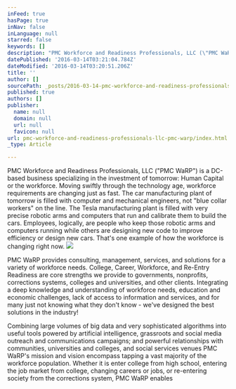 ```yaml
---
inFeed: true
hasPage: true
inNav: false
inLanguage: null
starred: false
keywords: []
description: "PMC Workforce and Readiness Professionals, LLC (\"PMC WaRP\") is a DC-based business specializing in the investment of tomorrow: Human Capital or the workforce. Moving swiftly through the technology age, workforce requirements are changing just as fast. The car manufacturing plant of tomorrow is filled with computer and mechanical engineers, not \"blue collar workers\" on the line. The Tesla manufacturing plant is filled with very precise robotic arms and computers that run and calibrate them to build the cars. Employees, logically, are people who keep those robotic arms and computers running while others are designing new code to improve efficiency or design new cars. That's one example of how the workforce is changing right now."
datePublished: '2016-03-14T03:21:04.784Z'
dateModified: '2016-03-14T03:20:51.206Z'
title: ''
author: []
sourcePath: _posts/2016-03-14-pmc-workforce-and-readiness-professionals-llc-pmc-warp.md
published: true
authors: []
publisher:
  name: null
  domain: null
  url: null
  favicon: null
url: pmc-workforce-and-readiness-professionals-llc-pmc-warp/index.html
_type: Article

---
```

PMC Workforce and Readiness Professionals, LLC ("PMC WaRP") is a DC-based business specializing in the investment of tomorrow: Human Capital or the workforce. Moving swiftly through the technology age, workforce requirements are changing just as fast. The car manufacturing plant of tomorrow is filled with computer and mechanical engineers, not "blue collar workers" on the line. The Tesla manufacturing plant is filled with very precise robotic arms and computers that run and calibrate them to build the cars. Employees, logically, are people who keep those robotic arms and computers running while others are designing new code to improve efficiency or design new cars. That's one example of how the workforce is changing right now.
![](https://the-grid-user-content.s3-us-west-2.amazonaws.com/76662e85-8431-497e-af87-764c4986aab0.jpg)

PMC WaRP provides consulting, management, services, and solutions for a variety of workforce needs. College, Career, Workforce, and Re-Entry Readiness are core strengths we provide to governments, nonprofits, corrections systems, colleges and universities, and other clients. Integrating a deep knowledge and understanding of workforce needs, education and economic challenges, lack of access to information and services, and for many just not knowing what they don't know - we've designed the best solutions in the industry!

Combining large volumes of big data and very sophisticated algorithms into useful tools powered by artificial intelligence, grassroots and social media outreach and communications campaigns; and powerful relationships with communities, universities and colleges, and social services venues PMC WaRP's mission and vision encompass tapping a vast majority of the workforce population. Whether it is enter college from high school, entering the job market from college, changing careers or jobs, or re-entering society from the corrections system, PMC WaRP enables